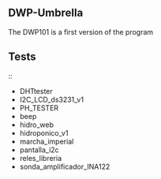 DWP-Umbrella
--------------
The DWP101 is a first version of the program

Tests
-----
::
* DHTtester
* I2C_LCD_ds3231_v1
* PH_TESTER
* beep
* hidro_web
* hidroponico_v1
* marcha_imperial
* pantalla_i2c
* reles_libreria
* sonda_amplificador_INA122
